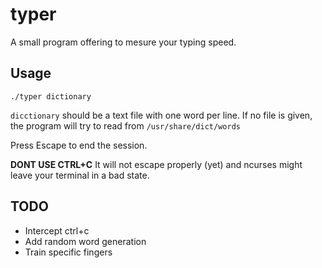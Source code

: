# typer
A small program offering to mesure your typing speed.

## Usage
`./typer dictionary`

`dicctionary` should be a text file with one word per line.
If no file is given, the program will try to read from `/usr/share/dict/words`

Press Escape to end the session.

**DONT USE CTRL+C**
It will not escape properly (yet) and ncurses might leave your terminal in a bad state.

## TODO
* Intercept ctrl+c
* Add random word generation
* Train specific fingers
